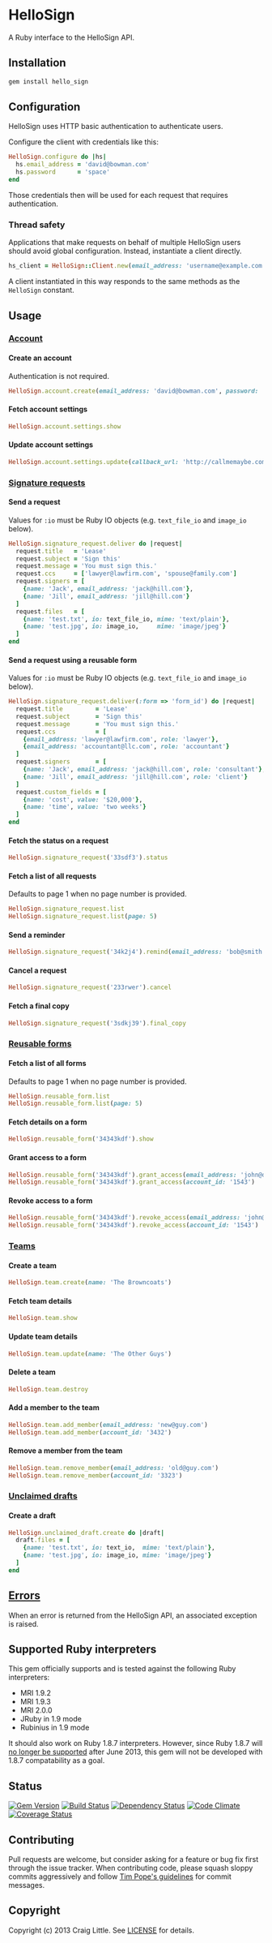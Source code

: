 # HelloSign

A Ruby interface to the HelloSign API.

## Installation
```ruby
gem install hello_sign
```

## Configuration

HelloSign uses HTTP basic authentication to authenticate users.

Configure the client with credentials like this:

```ruby
HelloSign.configure do |hs|
  hs.email_address = 'david@bowman.com'
  hs.password      = 'space'
end
```

Those credentials then will be used for each request that requires authentication.

### Thread safety

Applications that make requests on behalf of multiple HelloSign users should
avoid global configuration. Instead, instantiate a client directly.

```ruby
hs_client = HelloSign::Client.new(email_address: 'username@example.com', password: 'password')
```

A client instantiated in this way responds to the same methods as the
`HelloSign` constant.

## Usage

### [Account](http://www.hellosign.com/api/reference#Account)

#### Create an account

Authentication is not required.

```ruby
HelloSign.account.create(email_address: 'david@bowman.com', password: 'space')
```

#### Fetch account settings
```ruby
HelloSign.account.settings.show
```

#### Update account settings

```ruby
HelloSign.account.settings.update(callback_url: 'http://callmemaybe.com')
```

### [Signature requests](http://www.hellosign.com/api/reference#SignatureRequest)

#### Send a request

Values for `:io` must be Ruby IO objects (e.g. `text_file_io` and `image_io` below).

```ruby
HelloSign.signature_request.deliver do |request|
  request.title   = 'Lease'
  request.subject = 'Sign this'
  request.message = 'You must sign this.'
  request.ccs     = ['lawyer@lawfirm.com', 'spouse@family.com']
  request.signers = [
    {name: 'Jack', email_address: 'jack@hill.com'},
    {name: 'Jill', email_address: 'jill@hill.com'}
  ]
  request.files   = [
    {name: 'test.txt', io: text_file_io, mime: 'text/plain'},
    {name: 'test.jpg', io: image_io,     mime: 'image/jpeg'}
  ]
end
```

#### Send a request using a reusable form

Values for `:io` must be Ruby IO objects (e.g. `text_file_io` and `image_io` below).

```ruby
HelloSign.signature_request.deliver(:form => 'form_id') do |request|
  request.title         = 'Lease'
  request.subject       = 'Sign this'
  request.message       = 'You must sign this.'
  request.ccs           = [
    {email_address: 'lawyer@lawfirm.com', role: 'lawyer'},
    {email_address: 'accountant@llc.com', role: 'accountant'}
  ]
  request.signers       = [
    {name: 'Jack', email_address: 'jack@hill.com', role: 'consultant'},
    {name: 'Jill', email_address: 'jill@hill.com', role: 'client'}
  ]
  request.custom_fields = [
    {name: 'cost', value: '$20,000'},
    {name: 'time', value: 'two weeks'}
  ]
end
```

#### Fetch the status on a request
```ruby
HelloSign.signature_request('33sdf3').status
```

#### Fetch a list of all requests

Defaults to page 1 when no page number is provided.

```ruby
HelloSign.signature_request.list
HelloSign.signature_request.list(page: 5)
```

#### Send a reminder
```ruby
HelloSign.signature_request('34k2j4').remind(email_address: 'bob@smith.com')
```

#### Cancel a request
```ruby
HelloSign.signature_request('233rwer').cancel
```

#### Fetch a final copy
```ruby
HelloSign.signature_request('3sdkj39').final_copy
```

### [Reusable forms](http://www.hellosign.com/api/reference#ReusableForm)

#### Fetch a list of all forms

Defaults to page 1 when no page number is provided.

```ruby
HelloSign.reusable_form.list
HelloSign.reusable_form.list(page: 5)
```

#### Fetch details on a form
```ruby
HelloSign.reusable_form('34343kdf').show
```

#### Grant access to a form
```ruby
HelloSign.reusable_form('34343kdf').grant_access(email_address: 'john@david.com')
HelloSign.reusable_form('34343kdf').grant_access(account_id: '1543')
```

#### Revoke access to a form
```ruby
HelloSign.reusable_form('34343kdf').revoke_access(email_address: 'john@david.com')
HelloSign.reusable_form('34343kdf').revoke_access(account_id: '1543')
```

### [Teams](http://www.hellosign.com/api/reference#Team)

#### Create a team
```ruby
HelloSign.team.create(name: 'The Browncoats')
```

#### Fetch team details
```ruby
HelloSign.team.show
```

#### Update team details
```ruby
HelloSign.team.update(name: 'The Other Guys')
```

#### Delete a team
```ruby
HelloSign.team.destroy
```

#### Add a member to the team
```ruby
HelloSign.team.add_member(email_address: 'new@guy.com')
HelloSign.team.add_member(account_id: '3432')
```

#### Remove a member from the team
```ruby
HelloSign.team.remove_member(email_address: 'old@guy.com')
HelloSign.team.remove_member(account_id: '3323')
```

### [Unclaimed drafts](http://www.hellosign.com/api/reference#UnclaimedDraft)

#### Create a draft
```ruby
HelloSign.unclaimed_draft.create do |draft|
  draft.files = [
    {name: 'test.txt', io: text_io,  mime: 'text/plain'},
    {name: 'test.jpg', io: image_io, mime: 'image/jpeg'}
  ]
end
```

## [Errors](http://www.hellosign.com/api/reference#Errors)

When an error is returned from the HelloSign API, an associated exception is raised.

## Supported Ruby interpreters

This gem officially supports and is tested against the following Ruby interpreters:

* MRI 1.9.2
* MRI 1.9.3
* MRI 2.0.0
* JRuby in 1.9 mode
* Rubinius in 1.9 mode

It should also work on Ruby 1.8.7 interpreters. However, since Ruby 1.8.7 will [no longer be supported](http://www.ruby-lang.org/en/news/2011/10/06/plans-for-1-8-7/) after June 2013, this gem will not be developed with 1.8.7 compatability as a goal.

## Status

[![Gem Version](https://badge.fury.io/rb/hello_sign.png)][gem_version]
[![Build Status](https://travis-ci.org/craiglittle/hello_sign.png?branch=master)][build_status]
[![Dependency Status](https://gemnasium.com/craiglittle/hello_sign.png)][gemnasium]
[![Code Climate](https://codeclimate.com/github/craiglittle/hello_sign.png)][code_climate]
[![Coverage Status](https://coveralls.io/repos/craiglittle/hello_sign/badge.png?branch=master)][coveralls]

[gem_version]: http://badge.fury.io/rb/hello_sign
[build_status]: https://travis-ci.org/craiglittle/hello_sign
[gemnasium]: https://gemnasium.com/craiglittle/hello_sign
[code_climate]: https://codeclimate.com/github/craiglittle/hello_sign
[coveralls]: https://coveralls.io/r/craiglittle/hello_sign

## Contributing
Pull requests are welcome, but consider asking for a feature or bug fix first through the issue tracker. When contributing code, please squash sloppy commits aggressively and follow [Tim Pope's guidelines][tim_pope_guidelines] for commit messages.

[tim_pope_guidelines]: http://tbaggery.com/2008/04/19/a-note-about-git-commit-messages.html

## Copyright
Copyright (c) 2013 Craig Little. See [LICENSE][license] for details.

[license]: https://github.com/craiglittle/hello_sign/blob/master/LICENSE.md
